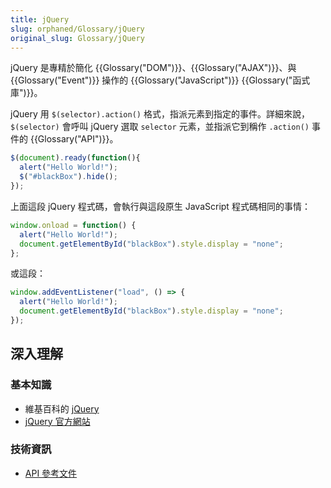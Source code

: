 ```yaml
---
title: jQuery
slug: orphaned/Glossary/jQuery
original_slug: Glossary/jQuery
---
```


jQuery 是專精於簡化 {{Glossary("DOM")}}、{{Glossary("AJAX")}}、與 {{Glossary("Event")}} 操作的 {{Glossary("JavaScript")}} {{Glossary("函式庫")}}。

jQuery 用 `$(selector).action()` 格式，指派元素到指定的事件。詳細來說， `$(selector)` 會呼叫 jQuery 選取 `selector` 元素，並指派它到稱作 `.action()` 事件的 {{Glossary("API")}}。

```js
$(document).ready(function(){
  alert("Hello World!");
  $("#blackBox").hide();
});
```

上面這段 jQuery 程式碼，會執行與這段原生 JavaScript 程式碼相同的事情：

```js
window.onload = function() {
  alert("Hello World!");
  document.getElementById("blackBox").style.display = "none";
};
```

或這段：

```js
window.addEventListener("load", () => {
  alert("Hello World!");
  document.getElementById("blackBox").style.display = "none";
});
```

## 深入理解

### 基本知識

- 維基百科的 [jQuery](https://zh.wikipedia.org/wiki/jQuery)
- [jQuery 官方網站](https://jquery.com/)

### 技術資訊

- [API 參考文件](https://api.jquery.com/)
